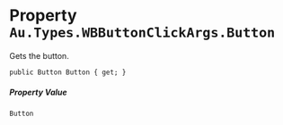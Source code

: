 # Property `Au.Types.WBButtonClickArgs.Button`

Gets the button.

```
public Button Button { get; }
```

##### Property Value

`Button`